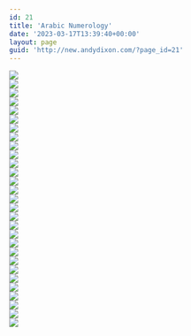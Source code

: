 ```yaml
---
id: 21
title: 'Arabic Numerology'
date: '2023-03-17T13:39:40+00:00'
layout: page
guid: 'http://new.andydixon.com/?page_id=21'
---
```


[![](https://i0.wp.com/assets.g8x2.ldn.idrivee2-23.com/occult/Arabic%20-%20%20Numerology/01.thumb.jpg?w=1200&ssl=1)](https://i0.wp.com/assets.g8x2.ldn.idrivee2-23.com/occult/Arabic%20-%20%20Numerology/01.jpg?ssl=1)  
[![](https://i0.wp.com/assets.g8x2.ldn.idrivee2-23.com/occult/Arabic%20-%20%20Numerology/02.thumb.jpg?w=1200&ssl=1)](https://i0.wp.com/assets.g8x2.ldn.idrivee2-23.com/occult/Arabic%20-%20%20Numerology/02.jpg?ssl=1)  
[![](https://i0.wp.com/assets.g8x2.ldn.idrivee2-23.com/occult/Arabic%20-%20%20Numerology/03.thumb.jpg?w=1200&ssl=1)](https://i0.wp.com/assets.g8x2.ldn.idrivee2-23.com/occult/Arabic%20-%20%20Numerology/03.jpg?ssl=1)  
[![](https://i0.wp.com/assets.g8x2.ldn.idrivee2-23.com/occult/Arabic%20-%20%20Numerology/04.thumb.jpg?w=1200&ssl=1)](https://i0.wp.com/assets.g8x2.ldn.idrivee2-23.com/occult/Arabic%20-%20%20Numerology/04.jpg?ssl=1)  
[![](https://i0.wp.com/assets.g8x2.ldn.idrivee2-23.com/occult/Arabic%20-%20%20Numerology/05.thumb.jpg?w=1200&ssl=1)](https://i0.wp.com/assets.g8x2.ldn.idrivee2-23.com/occult/Arabic%20-%20%20Numerology/05.jpg?ssl=1)  
[![](https://i0.wp.com/assets.g8x2.ldn.idrivee2-23.com/occult/Arabic%20-%20%20Numerology/06.thumb.jpg?w=1200&ssl=1)](https://i0.wp.com/assets.g8x2.ldn.idrivee2-23.com/occult/Arabic%20-%20%20Numerology/06.jpg?ssl=1)  
[![](https://i0.wp.com/assets.g8x2.ldn.idrivee2-23.com/occult/Arabic%20-%20%20Numerology/07.thumb.jpg?w=1200&ssl=1)](https://i0.wp.com/assets.g8x2.ldn.idrivee2-23.com/occult/Arabic%20-%20%20Numerology/07.jpg?ssl=1)  
[![](https://i0.wp.com/assets.g8x2.ldn.idrivee2-23.com/occult/Arabic%20-%20%20Numerology/08.thumb.jpg?w=1200&ssl=1)](https://i0.wp.com/assets.g8x2.ldn.idrivee2-23.com/occult/Arabic%20-%20%20Numerology/08.jpg?ssl=1)  
[![](https://i0.wp.com/assets.g8x2.ldn.idrivee2-23.com/occult/Arabic%20-%20%20Numerology/09.thumb.jpg?w=1200&ssl=1)](https://i0.wp.com/assets.g8x2.ldn.idrivee2-23.com/occult/Arabic%20-%20%20Numerology/09.jpg?ssl=1)  
[![](https://i0.wp.com/assets.g8x2.ldn.idrivee2-23.com/occult/Arabic%20-%20%20Numerology/10.thumb.jpg?w=1200&ssl=1)](https://i0.wp.com/assets.g8x2.ldn.idrivee2-23.com/occult/Arabic%20-%20%20Numerology/10.jpg?ssl=1)  
[![](https://i0.wp.com/assets.g8x2.ldn.idrivee2-23.com/occult/Arabic%20-%20%20Numerology/11.thumb.jpg?w=1200&ssl=1)](https://i0.wp.com/assets.g8x2.ldn.idrivee2-23.com/occult/Arabic%20-%20%20Numerology/11.jpg?ssl=1)  
[![](https://i0.wp.com/assets.g8x2.ldn.idrivee2-23.com/occult/Arabic%20-%20%20Numerology/12.thumb.jpg?w=1200&ssl=1)](https://i0.wp.com/assets.g8x2.ldn.idrivee2-23.com/occult/Arabic%20-%20%20Numerology/12.jpg?ssl=1)  
[![](https://i0.wp.com/assets.g8x2.ldn.idrivee2-23.com/occult/Arabic%20-%20%20Numerology/13.thumb.jpg?w=1200&ssl=1)](https://i0.wp.com/assets.g8x2.ldn.idrivee2-23.com/occult/Arabic%20-%20%20Numerology/13.jpg?ssl=1)  
[![](https://i0.wp.com/assets.g8x2.ldn.idrivee2-23.com/occult/Arabic%20-%20%20Numerology/14.thumb.jpg?w=1200&ssl=1)](https://i0.wp.com/assets.g8x2.ldn.idrivee2-23.com/occult/Arabic%20-%20%20Numerology/14.jpg?ssl=1)  
[![](https://i0.wp.com/assets.g8x2.ldn.idrivee2-23.com/occult/Arabic%20-%20%20Numerology/15.thumb.jpg?w=1200&ssl=1)](https://i0.wp.com/assets.g8x2.ldn.idrivee2-23.com/occult/Arabic%20-%20%20Numerology/15.jpg?ssl=1)  
[![](https://i0.wp.com/assets.g8x2.ldn.idrivee2-23.com/occult/Arabic%20-%20%20Numerology/16.thumb.jpg?w=1200&ssl=1)](https://i0.wp.com/assets.g8x2.ldn.idrivee2-23.com/occult/Arabic%20-%20%20Numerology/16.jpg?ssl=1)  
[![](https://i0.wp.com/assets.g8x2.ldn.idrivee2-23.com/occult/Arabic%20-%20%20Numerology/17.thumb.jpg?w=1200&ssl=1)](https://i0.wp.com/assets.g8x2.ldn.idrivee2-23.com/occult/Arabic%20-%20%20Numerology/17.jpg?ssl=1)  
[![](https://i0.wp.com/assets.g8x2.ldn.idrivee2-23.com/occult/Arabic%20-%20%20Numerology/18.thumb.jpg?w=1200&ssl=1)](https://i0.wp.com/assets.g8x2.ldn.idrivee2-23.com/occult/Arabic%20-%20%20Numerology/18.jpg?ssl=1)  
[![](https://i0.wp.com/assets.g8x2.ldn.idrivee2-23.com/occult/Arabic%20-%20%20Numerology/19.thumb.jpg?w=1200&ssl=1)](https://i0.wp.com/assets.g8x2.ldn.idrivee2-23.com/occult/Arabic%20-%20%20Numerology/19.jpg?ssl=1)  
[![](https://i0.wp.com/assets.g8x2.ldn.idrivee2-23.com/occult/Arabic%20-%20%20Numerology/20.thumb.jpg?w=1200&ssl=1)](https://i0.wp.com/assets.g8x2.ldn.idrivee2-23.com/occult/Arabic%20-%20%20Numerology/20.jpg?ssl=1)  
[![](https://i0.wp.com/assets.g8x2.ldn.idrivee2-23.com/occult/Arabic%20-%20%20Numerology/21.thumb.jpg?w=1200&ssl=1)](https://i0.wp.com/assets.g8x2.ldn.idrivee2-23.com/occult/Arabic%20-%20%20Numerology/21.jpg?ssl=1)  
[![](https://i0.wp.com/assets.g8x2.ldn.idrivee2-23.com/occult/Arabic%20-%20%20Numerology/22.thumb.jpg?w=1200&ssl=1)](https://i0.wp.com/assets.g8x2.ldn.idrivee2-23.com/occult/Arabic%20-%20%20Numerology/22.jpg?ssl=1)  
[![](https://i0.wp.com/assets.g8x2.ldn.idrivee2-23.com/occult/Arabic%20-%20%20Numerology/23.thumb.jpg?w=1200&ssl=1)](https://i0.wp.com/assets.g8x2.ldn.idrivee2-23.com/occult/Arabic%20-%20%20Numerology/23.jpg?ssl=1)  
[![](https://i0.wp.com/assets.g8x2.ldn.idrivee2-23.com/occult/Arabic%20-%20%20Numerology/24.thumb.jpg?w=1200&ssl=1)](https://i0.wp.com/assets.g8x2.ldn.idrivee2-23.com/occult/Arabic%20-%20%20Numerology/24.jpg?ssl=1)  
[![](https://i0.wp.com/assets.g8x2.ldn.idrivee2-23.com/occult/Arabic%20-%20%20Numerology/25.thumb.jpg?w=1200&ssl=1)](https://i0.wp.com/assets.g8x2.ldn.idrivee2-23.com/occult/Arabic%20-%20%20Numerology/25.jpg?ssl=1)  
[![](https://i0.wp.com/assets.g8x2.ldn.idrivee2-23.com/occult/Arabic%20-%20%20Numerology/26.thumb.jpg?w=1200&ssl=1)](https://i0.wp.com/assets.g8x2.ldn.idrivee2-23.com/occult/Arabic%20-%20%20Numerology/26.jpg?ssl=1)  
[![](https://i0.wp.com/assets.g8x2.ldn.idrivee2-23.com/occult/Arabic%20-%20%20Numerology/27.thumb.jpg?w=1200&ssl=1)](https://i0.wp.com/assets.g8x2.ldn.idrivee2-23.com/occult/Arabic%20-%20%20Numerology/27.jpg?ssl=1)  
[![](https://i0.wp.com/assets.g8x2.ldn.idrivee2-23.com/occult/Arabic%20-%20%20Numerology/28.thumb.jpg?w=1200&ssl=1)](https://i0.wp.com/assets.g8x2.ldn.idrivee2-23.com/occult/Arabic%20-%20%20Numerology/28.jpg?ssl=1)  
[![](https://i0.wp.com/assets.g8x2.ldn.idrivee2-23.com/occult/Arabic%20-%20%20Numerology/30.thumb.jpg?w=1200&ssl=1)](https://i0.wp.com/assets.g8x2.ldn.idrivee2-23.com/occult/Arabic%20-%20%20Numerology/30.jpg?ssl=1)